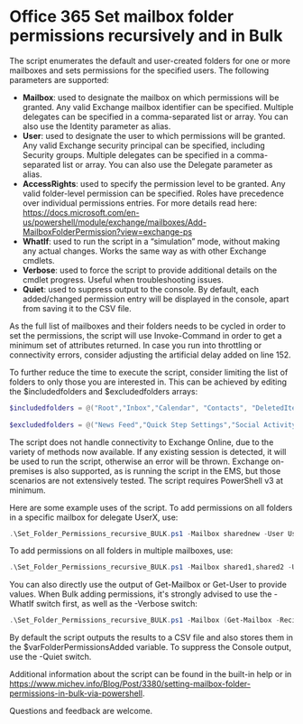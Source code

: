 # Office 365 Set mailbox folder permissions recursively and in Bulk

The script enumerates the default and user-created folders for one or more mailboxes and sets permissions for the specified users. The following parameters are supported:

* __Mailbox__: used to designate the mailbox on which permissions will be granted. Any valid Exchange mailbox identifier can be specified. Multiple delegates can be specified in a comma-separated list or array. You can also use the Identity parameter as alias.
* __User__: used to designate the user to which permissions will be granted. Any valid Exchange security principal can be specified, including Security groups. Multiple delegates can be specified in a comma-separated list or array. You can also use the Delegate parameter as alias.
* __AccessRights__: used to specify the permission level to be granted. Any valid folder-level permission can be specified. Roles have precedence over individual permissions entries. For more details read here: https://docs.microsoft.com/en-us/powershell/module/exchange/mailboxes/Add-MailboxFolderPermission?view=exchange-ps
* __WhatIf__: used to run the script in a “simulation” mode, without making any actual changes. Works the same way as with other Exchange cmdlets.
* __Verbose__: used to force the script to provide additional details on the cmdlet progress. Useful when troubleshooting issues.
* __Quiet__: used to suppress output to the console. By default, each added/changed permission entry will be displayed in the console, apart from saving it to the CSV file.

As the full list of mailboxes and their folders needs to be cycled in order to set the permissions, the script will use Invoke-Command in order to get a minimum set of attributes returned. In case you run into throttling or connectivity errors, consider adjusting the artificial delay added on line 152.

To further reduce the time to execute the script, consider limiting the list of folders to only those you are interested in. This can be achieved by editing the $includedfolders and $excludedfolders arrays: 
```PowerShell
$includedfolders = @("Root","Inbox","Calendar", "Contacts", "DeletedItems", "Drafts", "JunkEmail", "Journal", "Notes", "Outbox", "SentItems", "Tasks", "CommunicatorHistory", "Clutter", "Archive")
  
$excludedfolders = @("News Feed","Quick Step Settings","Social Activity Notifications","Suggested Contacts", "SearchDiscoveryHoldsUnindexedItemFolder", "SearchDiscoveryHoldsFolder")
```

The script does not handle connectivity to Exchange Online, due to the variety of methods now available. If any existing session is detected, it will be used to run the script, otherwise an error will be thrown. Exchange on-premises is also supported, as is running the script in the EMS, but those scenarios are not extensively tested. The script requires PowerShell v3 at minimum.

Here are some example uses of the script. To add permissions on all folders in a specific mailbox for delegate UserX, use:
```PowerShell
.\Set_Folder_Permissions_recursive_BULK.ps1 -Mailbox sharednew -User UserX -AccessRights Owner
```
To add permissions on all folders in multiple mailboxes, use:
```PowerShell
.\Set_Folder_Permissions_recursive_BULK.ps1 -Mailbox shared1,shared2 -User john@contoso.com -AccessRights CreateItems,DeleteOwnedItems
```
You can also directly use the output of Get-Mailbox or Get-User to provide values. When Bulk adding permissions, it's strongly advised to use the -WhatIf switch first, as well as the -Verbose switch:
```PowerShell
.\Set_Folder_Permissions_recursive_BULK.ps1 -Mailbox (Get-Mailbox -RecipientTypeDetails RoomMailbox) -User (Get-User -Filter {Department -eq "Legal"}) -AccessRights Author -WhatIf -Verbose
```
By default the script outputs the results to a CSV file and also stores them in the $varFolderPermissionsAdded variable. To suppress the Console output, use the -Quiet switch.

Additional information about the script can be found in the built-in help or in https://www.michev.info/Blog/Post/3380/setting-mailbox-folder-permissions-in-bulk-via-powershell. 

Questions and feedback are welcome.
